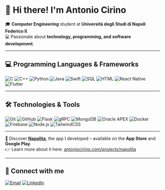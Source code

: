 # 👋 Hi there! I'm Antonio Cirino  

🎓 **Computer Engineering** student at **Università degli Studi di Napoli Federico II**.  
💻 Passionate about **technology, programming, and software development**.  

---

## 💻 Programming Languages & Frameworks  

![C](https://img.shields.io/badge/C-00599C?style=for-the-badge&logo=c&logoColor=white) 
![C++](https://img.shields.io/badge/C%2B%2B-00599C?style=for-the-badge&logo=c%2B%2B&logoColor=white) 
![Python](https://img.shields.io/badge/Python-3776AB?style=for-the-badge&logo=python&logoColor=white) 
![Java](https://img.shields.io/badge/Java-007396?style=for-the-badge&logo=java&logoColor=white) 
![Swift](https://img.shields.io/badge/Swift-FA7343?style=for-the-badge&logo=swift&logoColor=white) 
![SQL](https://img.shields.io/badge/SQL-003B57?style=for-the-badge&logo=mysql&logoColor=white) 
![HTML](https://img.shields.io/badge/HTML5-E34F26?style=for-the-badge&logo=html5&logoColor=white) 
![React Native](https://img.shields.io/badge/React%20Native-61DAFB?style=for-the-badge&logo=react&logoColor=black) 
![Flutter](https://img.shields.io/badge/Flutter-02569B?style=for-the-badge&logo=flutter&logoColor=white)

---

## 🛠️ Technologies & Tools   

![Git](https://img.shields.io/badge/Git-F05032?style=for-the-badge&logo=git&logoColor=white) 
![GitHub](https://img.shields.io/badge/GitHub-181717?style=for-the-badge&logo=github&logoColor=white) 
![Flask](https://img.shields.io/badge/Flask-000000?style=for-the-badge&logo=flask&logoColor=white) 
![gRPC](https://img.shields.io/badge/gRPC-4285F4?style=for-the-badge&logo=gRPC&logoColor=white) 
![MongoDB](https://img.shields.io/badge/MongoDB-47A248?style=for-the-badge&logo=mongodb&logoColor=white) 
![Oracle APEX](https://img.shields.io/badge/Oracle%20APEX-F80000?style=for-the-badge&logo=oracle&logoColor=white) 
![Docker](https://img.shields.io/badge/Docker-2496ED?style=for-the-badge&logo=docker&logoColor=white) 
![Firebase](https://img.shields.io/badge/Firebase-FFCA28?style=for-the-badge&logo=firebase&logoColor=black) 
![Node.js](https://img.shields.io/badge/Node.js-339933?style=for-the-badge&logo=node.js&logoColor=white) 
![TailwindCSS](https://img.shields.io/badge/Tailwind_CSS-06B6D4?style=for-the-badge&logo=tailwind-css&logoColor=white)

---

📱 Discover [**Napolita**](https://napolita.it/app/download), the app I developed – available on the **App Store** and **Google Play**.  
👉 Learn more about it here: [antoniocirino.com/projects/napolita](https://www.antoniocirino.com/projects/napolita)

---

## 🔗 Connect with me  

[![Email](https://img.shields.io/badge/Email-D14836?style=for-the-badge&logo=gmail&logoColor=white)](mailto:cirinoant@gmail.com) [![LinkedIn](https://img.shields.io/badge/LinkedIn-blue?style=for-the-badge&logo=linkedin&logoColor=white)](https://www.linkedin.com/in/antoniocirino)
